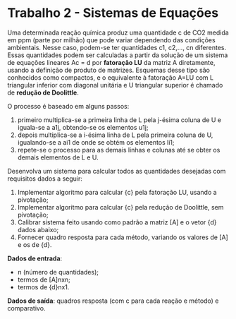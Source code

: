 # Trabalho 2 - Sistemas de Equações

Uma determinada reação química produz uma quantidade c de CO2 medida em ppm (parte por milhão) que pode variar dependendo das condições ambientais.
Nesse caso, podem-se ter quantidades c1, c2,..., cn diferentes. Essas quantidades podem ser calculadas a partir da solução de um sistema de equações lineares Ac = d por **fatoração LU** da matriz A diretamente, usando a definição de produto de matrizes.
Esquemas desse tipo são conhecidos como compactos, e o equivalente à fatoração A=LU com L triangular inferior com diagonal unitária e U triangular superior é chamado de **redução de Doolittle**.

O processo é baseado em alguns passos:
1. primeiro multiplica-se a primeira linha de L pela j-ésima coluna de U e iguala-se a a1j, obtendo-se os elementos u1j;
1. depois multiplica-se a i-ésima linha de L pela primeira coluna de U, igualando-se a ai1 de onde se obtém os elementos li1;
1. repete-se o processo para as demais linhas e colunas até se obter os demais elementos de L e U.

Desenvolva um sistema para calcular todos as quantidades desejadas com requisitos dados a seguir:
1. Implementar algoritmo para calcular {c} pela fatoração LU, usando a pivotação;
1. Implementar algoritmo para calcular {c} pela redução de Doolittle, sem pivotação;
1. Calibrar sistema feito usando como padrão a matriz [A] e o vetor {d} dados abaixo;
1. Fornecer quadro resposta para cada método, variando os valores de [A] e os de {d}.

**Dados de entrada**: 
* n (número de quantidades);
* termos de [A]nxn;
* termos de {d}nx1.

**Dados de saída**: quadros resposta (com c para cada reação e método) e comparativo.